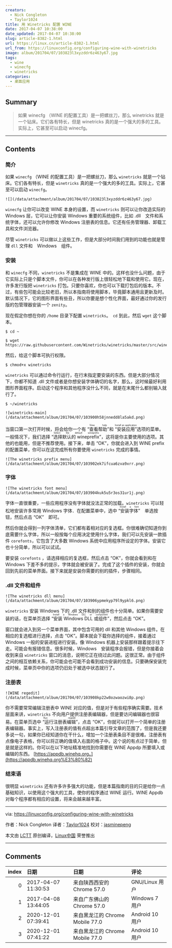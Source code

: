 ```yaml
---
creators:
  - Nick Congleton
  - Taylor1024
title: 用 Winetricks 配置 WINE
date: 2017-04-07 10:38:00
date_updated: 2017-04-07 10:38:00
slug: article-8382-1.html
url: https://linux.cn/article-8382-1.html
url_from: https://linuxconfig.org/configuring-wine-with-winetricks
image: album/201704/07/103823l3xyzddr6z463y67.jpg
tags:
  - wine
  - winecfg
  - winetricks
categories:
  - 桌面应用
---
```


## Summary

> 如果 winecfg （WINE 的配置工具）是一把螺丝刀，那么 winetricks 就是一个钻床。它们各有特长，但是 winetricks 真的是一个强大的多的工具。实际上，它甚至可以启动 winecfg。

***

<!-- more -->

## Contents

### 简介

如果 `winecfg` （WINE 的配置工具）是一把螺丝刀，那么 `winetricks` 就是一个钻床。它们各有特长，但是 `winetricks` 真的是一个强大的多的工具。实际上，它甚至可以启动 `winecfg`。

`![](/data/attachment/album/201704/07/103823l3xyzddr6z463y67.jpg)`

`winecfg` 让你可以改变 WINE 本身的设置，而 `winetricks` 则可以让你改造实际的 Windows 层，它可以让你安装 Windows 重要的系统组件，比如 .dll　文件和系统字体，还可以允许你修改 Windows 注册表的信息。它还有任务管理器、卸载工具和文件浏览器。

尽管 `winetricks` 可以做以上这些工作，但是大部分时间我们用到的功能也就是管理 `dll` 文件和　Windows　组件。

### 安装

和 `winecfg` 不同，`winetricks` 不是集成在 WINE 中的。这样也没什么问题，由于它实际上只是个脚本文件，你可以在各种发行版上很轻松地下载和使用它。现在，许多发行版把 `winetricks` 打包。只要你喜欢，你也可以下载打包后的版本。不过，有些包可能会比较老旧，所以本指南将使用脚本，毕竟脚本通用且更新及时。默认情况下，它的图形界面有些丑，所以你要是想个性化界面，最好通过你的发行版的包管理器安装一个 `zenity`。

现在假定你想在你的 `/home` 目录下配置 `winetricks`。　`cd` 到此，然后 `wget` 这个脚本。

```shell
$ cd ~

$ wget https://raw.githubusercontent.com/Winetricks/winetricks/master/src/winetricks
```

然后，给这个脚本可执行权限。

```shell
$ chmod+x winetricks
```

`winetricks` 可以通过命令行运行，在行末指定要安装的东西。但是大部分情况下，你都不知道 .dll 文件或者是你想安装字体确切的名字，那么，这时候最好利用图形界面程序。启动这个程序和其他程序没什么不同，就是在末尾什么都别输入就行了。

```shell
$ ~/winetricks
```

`![winetricks-main](/data/attachment/album/201704/07/103900h58jnnedd8la5akd.png)`

当窗口第一次打开时候，将会给你一个有 <ruby> “查看帮助” <rt>  View help </rt></ruby> 和 <ruby> “安装应用” <rt>  Install an application </rt></ruby> 选项的菜单。一般情况下，我们选择 <ruby> “选择默认的 wineprefix” <rt>  Select the default wineprefix </rt></ruby>，这将是你主要使用的选项。其他的也能用，但是不推荐使用。接下来，单击 “OK”，你就会进入到 WINE prefix 的配置菜单，你可以在这完成所有你要使用 `winetricks` 完成的事情。

`![The winetricks prefix menu](/data/attachment/album/201704/07/103902ek7ifcua6zva9xrr.png)`

### 字体

`![The winetricks font menu](/data/attachment/album/201704/07/103904kuk5u5r3os31ur1j.png)`

字体一直很重要，一些应用程序没有字体就没法正常的加载。`winetricks` 可以轻松地安装许多常用 Windows 字体．在配置菜单中，选中 <ruby> “安装字体” <rt>  Install a font </rt></ruby>　单选按钮，然后点击 “OK”　即可。

然后你就会得到一列字体清单，它们都有着相对应的复选框。你很难确切知道你到底需要什么字体，所以一般按每个应用决定使用什么字体，我们可以先安装一款插件 `corefonts`，它包含了大多数 Windows 系统中应用程序所设定的字体。安装它也十分简单，所以可以试试。

要安装 `corefonts` ，请选择相应的复选框，然后点击 “OK”，你就会看到和在 Windows 下差不多的提示，字体就会被安装了。完成了这个插件的安装，你就会回到先前的菜单界面。接下来就是安装你需要的别的插件，步骤相同。

### .dll 文件和组件

`![The winetricks dll menu](/data/attachment/album/201704/07/103906ypmekyp79l9ypkl6.png)`

`winetricks` 安装 Windows 下的 .dll 文件和别的组件也十分简单。如果你需要安装的话，在菜单页选择 <ruby> “安装 Windows DLL 或组件” <rt>  Install a Windows DLL or component </rt></ruby>，然后点击 “OK”。

窗口就会进入到另一个菜单界面，其中包含可用的 dll 和其他 Windows 组件。在相应的复选框进行选择，点击 “OK”。脚本就会下载你选择的组件，接着通过 Windows 一般的安装进程进行安装。像 Windows 机器上安装那样跟着提示往下走。可能会有报错信息。很多时候，Windows　安装程序会报错，但是你接着会收到来自 `winetricks` 窗口的消息，说明它正在绕过此问题。这很正常。由于组件之间的相互依赖关系，你可能会也可能不会看到成功安装的信息。只要确保安装完成时候，菜单页中你的选项仍旧处于被选中状态就行了。

### 注册表

`![WINE regedit](/data/attachment/album/201704/07/103908kp22w8ozwaozwi8p.png)`

你不需要常常编辑注册表中 WINE 对应的值，但是对于有些程序确实需要。技术层面来讲，`winetricks` 不向用户提供注册表编辑器，但是要访问编辑器也很容易。在菜单页选中<ruby> “运行注册表编辑” <rt>  Run regedit </rt></ruby>，点击 “OK”，你就可以打开一个简单的注册表编辑器。事实上，写入注册表的值有点超出本篇引导文章的范围了，但是我还要多说一句，如果你已经知道你在干什么，增加一个注册表条目不是很难。注册表有点像电子表格，你可以将正确的值填入右面的格子中。这个说的有点过于简单，但是就是这样的。你可以在以下地址精准地找到你需要在 WINE Appdp 所要填入或编辑的东西。 [https://appdb.winehq.org。](https://appdb.winehq.org%E3%80%82)

### 结束语

很明显 `winetricks` 还有许多许多强大的功能，但是本篇指南的目的只是给你一点基础知识，以使用这个强大的工具，使你的程序通过 WINE 运行。WINE Appdb 对每个程序都有相应的设置，将来会越来越丰富。

---

via: <https://linuxconfig.org/configuring-wine-with-winetricks>

作者：Nick Congleton 译者：[Taylor1024](https://github.com/Taylor1024) 校对：[jasminepeng](https://github.com/jasminepeng)

本文由 [LCTT](https://github.com/LCTT/TranslateProject) 原创编译，[Linux中国](https://linux.cn/) 荣誉推出

***

## Comments

|   index | 日期                | 日期                                            | 评论                                                                                                                                                                 |
|--------:|:--------------------|:------------------------------------------------|:---------------------------------------------------------------------------------------------------------------------------------------------------------------------|
|       0 | 2017-04-07 11:30:53 | 来自陕西西安的 Chrome 57.0|GNU/Linux 用户       | 污染环境！！！                                                                                                                                                       |
|       1 | 2017-04-08 13:44:05 | 来自广东佛山的 Chrome 57.0|Windows 7 用户       | ？？不太懂？是这个软件不好用？                                                                                                                                       |
|       2 | 2020-12-01 07:39:41 | 来自黑龙江的 Chrome Mobile 77.0|Android 10 用户 | 啥意思                                                                                                                                                               |
|       3 | 2020-12-01 07:41:22 | 来自黑龙江的 Chrome Mobile 77.0|Android 10 用户 | 我太喜欢这个网站了，好多技术干活文章，文案排版格式我也喜欢，评论交流也不需要注册，希望站长继续做下去，不要推行注册制，给站长加油打气，给大家带来更多好文，加油挺你！ |
